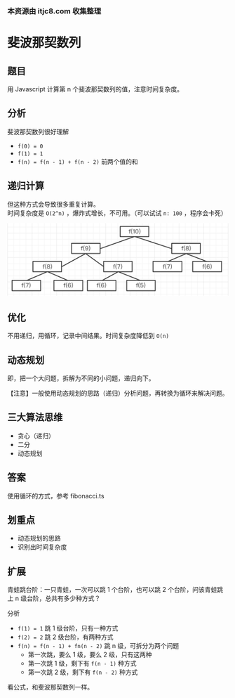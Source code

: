 ### 本资源由 itjc8.com 收集整理
# 斐波那契数列

## 题目

用 Javascript 计算第 n 个斐波那契数列的值，注意时间复杂度。

## 分析

斐波那契数列很好理解
- `f(0) = 0`
- `f(1) = 1`
- `f(n) = f(n - 1) + f(n - 2)` 前两个值的和

## 递归计算

但这种方式会导致很多重复计算。<br>
时间复杂度是 `O(2^n)` ，爆炸式增长，不可用。（可以试试 `n: 100` ，程序会卡死）

![](./img/斐波那契数列.png)

## 优化

不用递归，用循环，记录中间结果。时间复杂度降低到 `O(n)`

## 动态规划

即，把一个大问题，拆解为不同的小问题，递归向下。

【注意】一般使用动态规划的思路（递归）分析问题，再转换为循环来解决问题。

## 三大算法思维

- 贪心（递归）
- 二分
- 动态规划

## 答案

使用循环的方式，参考 fibonacci.ts

## 划重点

- 动态规划的思路
- 识别出时间复杂度

## 扩展

青蛙跳台阶：一只青蛙，一次可以跳 1 个台阶，也可以跳 2 个台阶，问该青蛙跳上 n 级台阶，总共有多少种方式？

分析
- `f(1) = 1` 跳 1 级台阶，只有一种方式
- `f(2) = 2` 跳 2 级台阶，有两种方式
- `f(n) = f(n - 1) + fn(n - 2)` 跳 n 级，可拆分为两个问题
    - 第一次跳，要么 1 级，要么 2 级，只有这两种
    - 第一次跳 1 级，剩下有 `f(n - 1)` 种方式
    - 第一次跳 2 级，剩下有 `f(n - 2)` 种方式

看公式，和斐波那契数列一样。
